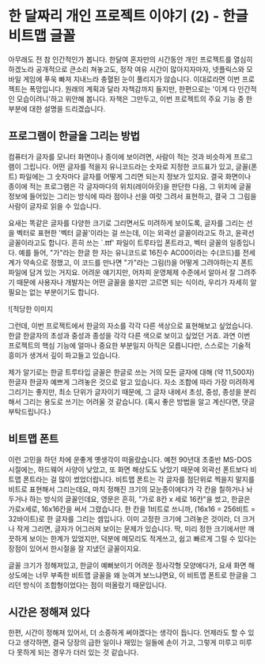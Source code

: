 # 한 달짜리 개인 프로젝트 이야기 (2) - 한글 비트맵 글꼴

아무래도 전 참 인간적인가 봅니다. 한달여 혼자만의 시간동안 개인 프로젝트를 열심히 하겠노라 공개적으로 큰소리 쳐놓고도, 정작 여유 시간이 많아지자마자, 넷플릭스와 모바일 게임에 푸욱 빠져 지내느라 충혈된 눈이 풀리지가 않습니다. 이대로라면 이번 프로젝트는 폭망입니다. 원래의 계획과 달라 자책감까지 들지만, 한편으로는 '이게 다 인간적인 모습이려니'하고 위안해 봅니다. 자책은 그만두고, 이번 프로젝트의 주요 기능 중 한 부분에 대한 설명을 드리겠습니다.

## 프로그램이 한글을 그리는 방법

컴퓨터가 글자를 모니터 화면이나 종이에 보이려면, 사람이 적는 것과 비슷하게 프로그램이 그립니다. 어떤 글자를 적을지 유니코드라는 숫자로 지정한 코드표가 있고, 글꼴(폰트) 파일에는 그 숫자마다 글자를 어떻게 그리면 되는지 정보가 있지요. 결국 화면이나 종이에 적는 프로그램은 각 글자마다의 위치(레이아웃)을 판단한 다음, 그 위치에 글꼴 정보에 들어있는 그리는 방식에 따라 점이나 선을 여럿 그려서 표현하고, 결국 그 그림을 사람이 글자로 읽을 수 있습니다.

요새는 똑같은 글자를 다양한 크기로 그리면서도 미려하게 보이도록, 글자를 그리는 선을 벡터로 표현한 '벡터 글꼴'이라는 걸 쓰는데, 이는 외곽선 글꼴이라고도 하고, 윤곽선 글꼴이라고도 합니다. 흔히 쓰는 `.ttf' 파일이 트루타입 폰트라고, 벡터 글꼴의 일종입니다. 예를 들어, "가"라는 한글 한 자는 유니코드로 16진수 AC00이라는 수(코드)를 전세계가 약속으로 정했고, 이 코드를 만나면 "가"라는 그림(!)을 어떻게 그려야하는지 폰트 파일에 담겨 있는 거지요. 어려운 얘기지만, 어차피 운영체제 수준에서 알아서 잘 그려주기 때문에 사용자나 개발자는 어떤 글꼴을 쓸지만 고르면 되는 식이라, 우리가 자세히 알 필요는 없는 부분이기도 합니다.

![적당한 이미지[]()

그런데, 이번 프로젝트에서 한글의 자소를 각각 다른 색상으로 표현해보고 싶었습니다. 한글 한글자의 초성과 중성과 종성을 각각 다른 색으로 보이고 싶었던 거죠. 과연 이번 프로젝트의 핵심 기능에 얼마나 중요한 부분일지 아직은 모릅니다만, 스스로는 기술적 흥미가 생겨서 깊이 파고들고 있습니다.

제가 알기로는 한글 트루타입 글꼴은 한글로 쓰는 거의 모든 글자에 대해 (약 11,500자) 한글자 한글자 예쁘게 그려놓은 것으로 알고 있습니다. 자소 조합에 따라 가장 미려하게 그리기는 좋지만, 최소 단위가 글자이기 때문에, 그 글자 내에서 초성, 중성, 종성을 분리해서 그리는 용도로 쓰기는 어려울 것 같습니다. (혹시 좋은 방법을 알고 계신다면, 댓글 부탁드립니다.)

## 비트맵 폰트

이런 고민을 하던 차에 운좋게 옛생각이 떠올랐습니다. 예전 90년대 초중반 MS-DOS 시절에는, 하드웨어 사양이 낮았고, 또 화면 해상도도 낮았기 때문에 외곽선 폰트보다 비트맵 폰트라는 걸 많이 썼었더랍니다. 비트맵 폰트는 각 글자를 점단위로 찍을지 말지를 비트로 표현해서 그리는데요, 마치 정해진 크기의 모눈종이에다가 각 칸을 칠하거나 놔두거나 하는 방식의 글꼴인데요, 영문은 흔히, "가로 8칸 x 세로 16칸"을 썼고, 한글은 가로x세로, 16x16칸을 써서 그렸습니다. 한 칸을 1비트로 쓰니까, (16x16 = 256비트 = 32바이트)로 한 글자를 그리는 셈입니다. 이미 고정한 크기에 그려놓은 것이라, 더 크거나 작게 그리면, 글자가 어그러져 보이는 문제가 있습니다. 딱, 미리 정한 크기에서만 깨끗하게 보이는 한계가 있었지만, 덕분에 메모리도 적게쓰고, 쉽고 빠르게 그릴 수 있다는 장점이 있어서 한시절을 잘 지냈던 글꼴이지요.

글꼴 크기가 정해져있고, 한글이 예뻐보이기 어려운 정사각형 모양에다가, 요새 화면 해상도에는 너무 부족한 비트맵 글꼴을 왜 눈여겨 보느냐면요, 이 비트맵 폰트로 한글을 그리던 방식이 조합형이었다는 점이 떠올랐기 때문입니다.


## 시간은 정해져 있다

한편, 시간이 정해져 있어서, 더 소중하게 써야겠다는 생각이 듭니다. 언제라도 할 수 있다고 생각하면, 결국 당장의 급한 일이나 재밌는 일들에 손이 가고, 그렇게 미루고 미루다 못하게 되는 경우가 더러 있는 것 같습니다.
